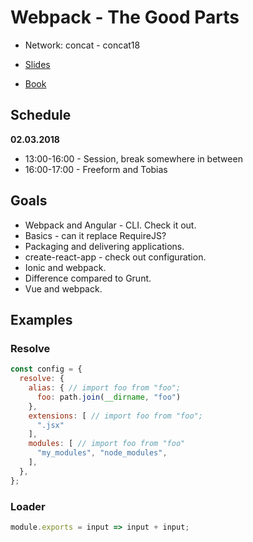 # Webpack - The Good Parts

* Network: concat - concat18

* [Slides](https://presentations.survivejs.com/webpack-the-good-parts/#/1)
* [Book](https://survivejs.com/webpack/)

## Schedule

**02.03.2018**

* 13:00-16:00 - Session, break somewhere in between
* 16:00-17:00 - Freeform and Tobias

## Goals

* Webpack and Angular - CLI. Check it out.
* Basics - can it replace RequireJS?
* Packaging and delivering applications.
* create-react-app - check out configuration.
* Ionic and webpack.
* Difference compared to Grunt.
* Vue and webpack.

## Examples

### Resolve

```javascript
const config = {
  resolve: {
    alias: { // import foo from "foo";
      foo: path.join(__dirname, "foo")
    },
    extensions: [ // import foo from "foo";
      ".jsx"
    ],
    modules: [ // import foo from "foo"
      "my_modules", "node_modules",
    ],
  },
};
```

### Loader

```javascript
module.exports = input => input + input;
```
